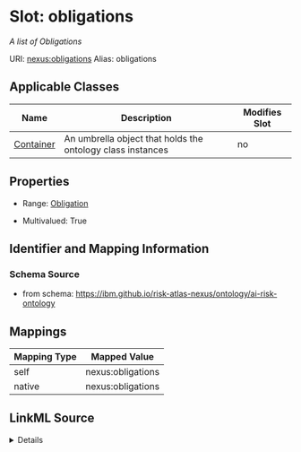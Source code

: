 

# Slot: obligations


_A list of Obligations_





URI: [nexus:obligations](https://ibm.github.io/risk-atlas-nexus/ontology/obligations)
Alias: obligations

<!-- no inheritance hierarchy -->





## Applicable Classes

| Name | Description | Modifies Slot |
| --- | --- | --- |
| [Container](Container.md) | An umbrella object that holds the ontology class instances |  no  |







## Properties

* Range: [Obligation](Obligation.md)

* Multivalued: True





## Identifier and Mapping Information







### Schema Source


* from schema: https://ibm.github.io/risk-atlas-nexus/ontology/ai-risk-ontology




## Mappings

| Mapping Type | Mapped Value |
| ---  | ---  |
| self | nexus:obligations |
| native | nexus:obligations |




## LinkML Source

<details>
```yaml
name: obligations
description: A list of Obligations
from_schema: https://ibm.github.io/risk-atlas-nexus/ontology/ai-risk-ontology
rank: 1000
alias: obligations
owner: Container
domain_of:
- Container
range: Obligation
multivalued: true
inlined: true
inlined_as_list: true

```
</details>
